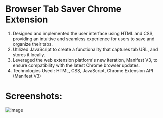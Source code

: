# Browser Tab Saver Chrome Extension

1) Designed and implemented the user interface using HTML and CSS, providing an intuitive and seamless experience for users to save and organize their tabs.
2) Utilized JavaScript to create a functionality that captures tab URL, and stores it locally.
3) Leveraged the web extension platform's new iteration, Manifest V3, to ensure compatibility with the latest Chrome browser updates.
4) Technologies Used : HTML, CSS, JavaScript, Chrome Extension API (Manifest V3)

# Screenshots:

![image](https://github.com/mohit07dec/Chrome_Extension/assets/142138405/aede74aa-2897-41fa-a5f3-eed3f0427373)

